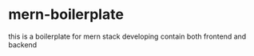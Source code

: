 # mern-boilerplate
this is a boilerplate for mern stack developing
contain both frontend and backend
